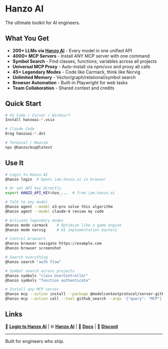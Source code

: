 # Hanzo AI

The ultimate toolkit for AI engineers. 

## What You Get

- **200+ LLMs via [Hanzo AI](https://hanzo.ai)** - Every model in one unified API
- **4000+ MCP Servers** - Install ANY MCP server with one command
- **Symbol Search** - Find classes, functions, variables across all projects
- **Universal MCP Proxy** - Auto-install via npm/uvx and proxy all calls  
- **45+ Legendary Modes** - Code like Carmack, think like Norvig
- **Unlimited Memory** - Vector/graph/relational/symbol search
- **Browser Automation** - Built-in Playwright for web tasks
- **Team Collaboration** - Shared context and credits

## Quick Start

```bash
# VS Code / Cursor / Windsurf
Install hanzoai-*.vsix

# Claude Code
Drag hanzoai-*.dxt

# Terminal / Neovim
npx @hanzo/mcp@latest
```

## Use It

```bash
# Login to Hanzo AI
@hanzo login  # Opens iam.hanzo.ai in browser

# Or set API key directly
export HANZO_API_KEY=hzo_...  # from iam.hanzo.ai

# Talk to any model
@hanzo agent --model o3-pro solve this algorithm
@hanzo agent --model claude-4 review my code

# Activate legendary modes
@hanzo mode carmack    # Optimize like a game engine
@hanzo mode norvig     # AI implementation mastery

# Control browsers
@hanzo browser navigate https://example.com
@hanzo browser screenshot

# Search everything
@hanzo search "auth flow"

# Symbol search across projects
@hanzo symbols "class UserController"
@hanzo symbols "function authenticate"

# Install any MCP server
@hanzo mcp --action install --package @modelcontextprotocol/server-github
@hanzo mcp --action call --tool github_search --args '{"query": "MCP"}'
```

## Links

🚀 **[Login to Hanzo AI](https://iam.hanzo.ai)** | 🌐 **[Hanzo AI](https://hanzo.ai)** | 📖 **[Docs](https://docs.hanzo.ai)** | 💬 **[Discord](https://discord.gg/hanzoai)**

---

Built for engineers who ship.